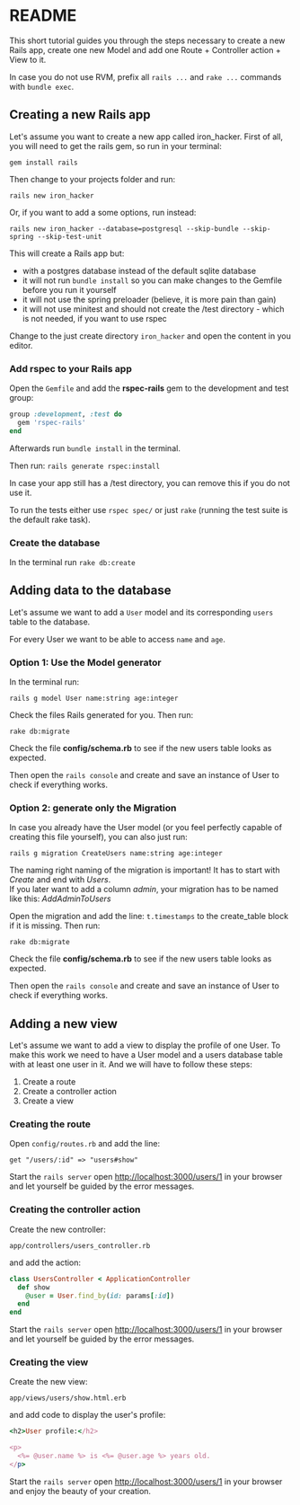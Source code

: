 # README

This short tutorial guides you through the steps necessary to create a new Rails app, create one new Model and add one Route + Controller action + View to it.

In case you do not use RVM, prefix all `rails ...` and `rake ...` commands with `bundle exec`.

## Creating a new Rails app

Let's assume you want to create a new app called iron_hacker. First of all, you will need to get the rails gem, so run in your terminal:

`gem install rails`

Then change to your projects folder and run:

`rails new iron_hacker`

Or, if you want to add a some options, run instead:

`rails new iron_hacker --database=postgresql --skip-bundle --skip-spring --skip-test-unit`

This will create a Rails app but:

 * with a postgres database instead of the default sqlite database
 * it will not run `bundle install` so you can make changes to the Gemfile before you run it yourself
 * it will not use the spring preloader (believe, it is more pain than gain)
 * it will not use minitest and should not create the /test directory - which is not needed, if you want to use rspec

Change to the just create directory `iron_hacker` and open the content in you editor.

### Add rspec to your Rails app

Open the `Gemfile` and add the **rspec-rails** gem to the development and test group:

```ruby
group :development, :test do
  gem 'rspec-rails'
end
```

Afterwards run `bundle install` in the terminal.

Then run: `rails generate rspec:install`

In case your app still has a /test directory, you can remove this if you do not use it.

To run the tests either use `rspec spec/` or just `rake` (running the test suite is the default rake task).

### Create the database

In the terminal run `rake db:create`

## Adding data to the database

Let's assume we want to add a `User` model and its corresponding `users` table to the database.

For every User we want to be able to access `name` and `age`.

### Option 1: Use the Model generator

In the terminal run:

`rails g model User name:string age:integer`

Check the files Rails generated for you. Then run:

`rake db:migrate`

Check the file **config/schema.rb** to see if the new users table looks as expected.

Then open the `rails console` and create and save an instance of User to check if everything works.

### Option 2: generate only the Migration

In case you already have the User model (or you feel perfectly capable of creating this file yourself), you can also just run:

`rails g migration CreateUsers name:string age:integer`

The naming right naming of the migration is important! It has to start with _Create_ and end with _Users_.  
If you later want to add a column _admin_, your migration has to be named like this: _AddAdminToUsers_

 Open the migration and add the line: `t.timestamps` to the create_table block if it is missing. Then run:

 `rake db:migrate`

 Check the file **config/schema.rb** to see if the new users table looks as expected.

 Then open the `rails console` and create and save an instance of User to check if everything works.

## Adding a new view

Let's assume we want to add a view to display the profile of one User. To make this work we need to have a User model and a users database table with at least one user in it. And we will have to follow these steps:

1. Create a route
2. Create a controller action
3. Create a view

### Creating the route

Open `config/routes.rb` and add the line:

`get "/users/:id" => "users#show"`

Start the `rails server` open <http://localhost:3000/users/1> in your browser and let yourself be guided by the error messages.

### Creating the controller action

Create the new controller:

`app/controllers/users_controller.rb`

and add the action:

```ruby
class UsersController < ApplicationController
  def show
    @user = User.find_by(id: params[:id])
  end
end
```

Start the `rails server` open <http://localhost:3000/users/1> in your browser and let yourself be guided by the error messages.

### Creating the view

Create the new view:

`app/views/users/show.html.erb`

and add code to display the user's profile:

```ruby
<h2>User profile:</h2>

<p>
  <%= @user.name %> is <%= @user.age %> years old.
</p>
```

Start the `rails server` open <http://localhost:3000/users/1> in your browser and enjoy the beauty of your creation.
